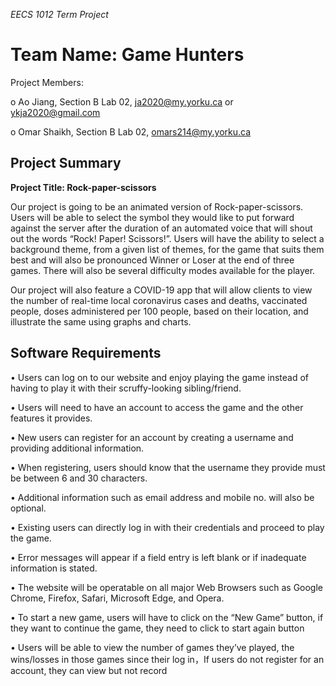 *EECS 1012 Term Project*


# Team Name: Game Hunters


Project Members:

o	Ao Jiang, Section B Lab 02, ja2020@my.yorku.ca or ykja2020@gmail.com

o	Omar Shaikh, Section B Lab 02, omars214@my.yorku.ca

## Project Summary

										
**Project Title: Rock-paper-scissors**


Our project is going to be an animated version of Rock-paper-scissors. Users will be able to select the symbol they would like to put forward against the server after the duration of an automated voice that will shout out the words “Rock! Paper! Scissors!”. Users will have the ability to select a background theme, from a given list of themes, for the game that suits them best and will also be pronounced Winner or Loser at the end of three games. There will also be several difficulty modes available for the player.

Our project will also feature a COVID-19 app that will allow clients to view the number of real-time local coronavirus cases and deaths, vaccinated people, doses administered per 100 people, based on their location, and illustrate the same using graphs and charts.





## Software Requirements

•	Users can log on to our website and enjoy playing the game instead of having to play it with their scruffy-looking sibling/friend.

•	Users will need to have an account to access the game and the other features it provides.

•	New users can register for an account by creating a username and providing additional information.

•	When registering, users should know that the username they provide must be between 6 and 30 characters.

•	Additional information such as email address and mobile no. will also be optional.

•	Existing users can directly log in with their credentials and proceed to play the game.

•	Error messages will appear if a field entry is left blank or if inadequate information is stated.

•	The website will be operatable on all major Web Browsers such as Google Chrome, Firefox, Safari, Microsoft Edge, and Opera.

•	To start a new game, users will have to click on the “New Game” button, if they want to continue the game, they need to click to start again              button 

•	Users will be able to view the number of games they’ve played, the wins/losses in those games since their log in，If users do not register for            an account, they can view but not record




